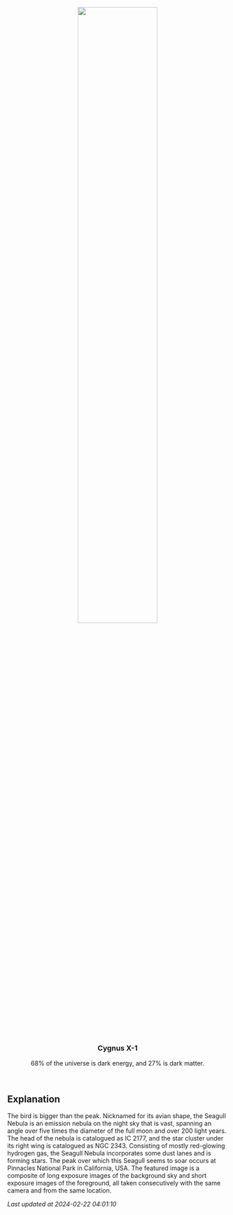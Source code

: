 <p align='center'>
    <img src='https://apod.nasa.gov/apod/image/2402/SeagullPinnacles_Venkatraman_960.jpg' width='60%' />
    <h3 align="center">Cygnus X-1</h3>
    <p align="center">68% of the universe is dark energy, and 27% is dark matter.</p>
</p>
<br/>

Explanation
--
The bird is bigger than the peak.  Nicknamed for its avian shape, the Seagull Nebula is an emission nebula on the night sky that is vast, spanning an angle over five times the diameter of the full moon and over 200 light years.  The head of the nebula is catalogued as IC 2177, and the star cluster under its right wing is catalogued as NGC 2343. Consisting of mostly red-glowing hydrogen gas, the Seagull Nebula incorporates some dust lanes and is forming stars.  The peak over which this Seagull seems to soar occurs at Pinnacles National Park in California, USA.  The featured image is a composite of long exposure images of the background sky and short exposure images of the foreground, all taken consecutively with the same camera and from the same location. 


*Last updated at 2024-02-22 04:01:10*
